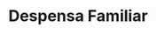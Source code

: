 ---
title: "Despensa Familiar"
url: /tegucigalpa/despensa-familiar-calle-del-comercio-kennedy/
shop: supermercado
---